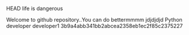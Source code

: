 HEAD
life is dangerous

Welcome to github repository..You can do bettermmmm
jdjdjdjd
Python developer
developer1
3b9a4abb341bb2abcea2358eb1ec2f85c2375227
